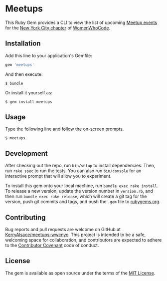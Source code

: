 # Meetups

This Ruby Gem provides a CLI to view the list of upcoming [Meetup events](https://www.meetup.com/WomenWhoCodeNYC/) for the [New York City chapter](https://www.womenwhocode.com/nyc) of [WomenWhoCode](https://www.womenwhocode.com/).

## Installation

Add this line to your application's Gemfile:

```ruby
gem 'meetups'
```

And then execute:

    $ bundle

Or install it yourself as:

    $ gem install meetups

## Usage

Type the following line and follow the on-screen prompts.

    $ meetups

## Development

After checking out the repo, run `bin/setup` to install dependencies. Then, run `rake spec` to run the tests. You can also run `bin/console` for an interactive prompt that will allow you to experiment.

To install this gem onto your local machine, run `bundle exec rake install`. To release a new version, update the version number in `version.rb`, and then run `bundle exec rake release`, which will create a git tag for the version, push git commits and tags, and push the `.gem` file to [rubygems.org](https://rubygems.org).

## Contributing

Bug reports and pull requests are welcome on GitHub at [KerryAlsace/meetups-wwcnyc](https://github.com/KerryAlsace/meetups-wwcnyc). This project is intended to be a safe, welcoming space for collaboration, and contributors are expected to adhere to the [Contributor Covenant](http://contributor-covenant.org) code of conduct.


## License

The gem is available as open source under the terms of the [MIT License](http://opensource.org/licenses/MIT).

